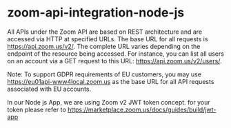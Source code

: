 # zoom-api-integration-node-js

All APIs under the Zoom API are based on REST architecture and are accessed via HTTP at specified URLs. The base URL for all requests is https://api.zoom.us/v2/. The complete URL varies depending on the endpoint of the resource being accessed. For instance, you can list all users on an account via a GET request to this URL: https://api.zoom.us/v2/users/.

Note: To support GDPR requirements of EU customers, you may use https://eu01api-www4local.zoom.us as the base URL for all API requests associated with EU accounts.

In our Node js App, we are using Zoom v2 JWT token concept. for your token please refer to https://marketplace.zoom.us/docs/guides/build/jwt-app
